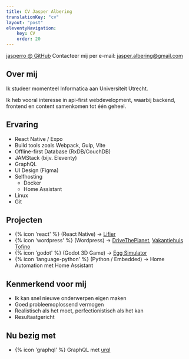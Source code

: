 ```yaml
---
title: CV Jasper Albering
translationKey: "cv"
layout: "post"
eleventyNavigation:
    key: CV
    order: 20
---
```


[jasperro @ GitHub](github.com/jasperro)
Contacteer mij per e-mail: jasper.albering@gmail.com

## Over mij

Ik studeer momenteel Informatica aan Universiteit Utrecht.

Ik heb vooral interesse in api-first webdevelopment, waarbij backend, frontend en content samenkomen tot één geheel.

## Ervaring

-   React Native / Expo
-   Build tools zoals Webpack, Gulp, Vite
-   Offline-first Database (RxDB/CouchDB)
-   JAMStack (bijv. Eleventy)
-   GraphQL
-   UI Design (Figma)
-   Selfhosting
    -   Docker
    -   Home Assistant
-   Linux
-   Git

## Projecten

-   {% icon 'react' %} (React Native) &#8594; <a href="https://github.com/jasperro/lifier">Lifier</a>
-   {% icon 'wordpress' %} (Wordpress) &#8594; <a href="https://drivetheplanet.com">DriveThePlanet</a>, <a href="https://vakantiehuis-in-drenthe.com">Vakantiehuis Tofino</a>
-   {% icon 'godot' %} (Godot 3D Game) &#8594; <a href="https://github.com/jasperro/egg-simulator">Egg Simulator</a>
-   {% icon 'language-python' %} (Python / Embedded) &#8594; Home Automation met Home Assistant

## Kenmerkend voor mij

-   Ik kan snel nieuwe onderwerpen eigen maken
-   Goed probleemoplossend vermogen
-   Realistisch als het moet, perfectionistisch als het kan
-   Resultaatgericht

## Nu bezig met

-   {% icon 'graphql' %} GraphQL met <a href="https://formidable.com/open-source/urql/">urql</a>
